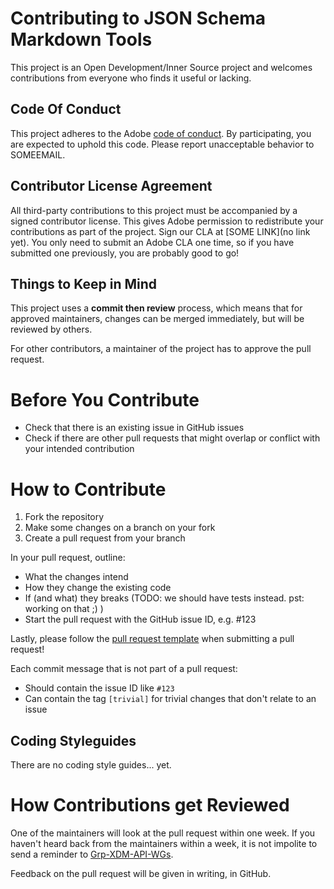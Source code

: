 # Contributing to JSON Schema Markdown Tools

This project is an Open Development/Inner Source project and welcomes contributions from everyone who finds it useful or lacking.

## Code Of Conduct

This project adheres to the Adobe [code of conduct](CODE_OF_CONDUCT.md). By participating, you are expected to uphold this code. Please report unacceptable behavior to SOMEEMAIL.

## Contributor License Agreement

All third-party contributions to this project must be accompanied by a signed contributor license. This gives Adobe permission to redistribute your contributions as part of the project. Sign our CLA at [SOME LINK](no link yet). You only need to submit an Adobe CLA one time, so if you have submitted one previously, you are probably good to go!

## Things to Keep in Mind

This project uses a **commit then review** process, which means that for approved maintainers, changes can be merged immediately, but will be reviewed by others.

For other contributors, a maintainer of the project has to approve the pull request.

# Before You Contribute

* Check that there is an existing issue in GitHub issues
* Check if there are other pull requests that might overlap or conflict with your intended contribution

# How to Contribute

1. Fork the repository
2. Make some changes on a branch on your fork
3. Create a pull request from your branch

In your pull request, outline:

* What the changes intend
* How they change the existing code
* If (and what) they breaks (TODO: we should have tests instead. pst: working on that ;) )
* Start the pull request with the GitHub issue ID, e.g. #123

Lastly, please follow the [pull request template](PULL_REQUEST_TEMPLATE.md) when submitting a pull request!

Each commit message that is not part of a pull request:

* Should contain the issue ID like `#123`
* Can contain the tag `[trivial]` for trivial changes that don't relate to an issue



## Coding Styleguides

There are no coding style guides... yet.

# How Contributions get Reviewed

One of the maintainers will look at the pull request within one week. If you haven't heard back from the maintainers within a week, it is not impolite to send a reminder to [Grp-XDM-API-WGs](mailto:Grp-XDM-API-WGs@adobe.com).

Feedback on the pull request will be given in writing, in GitHub.